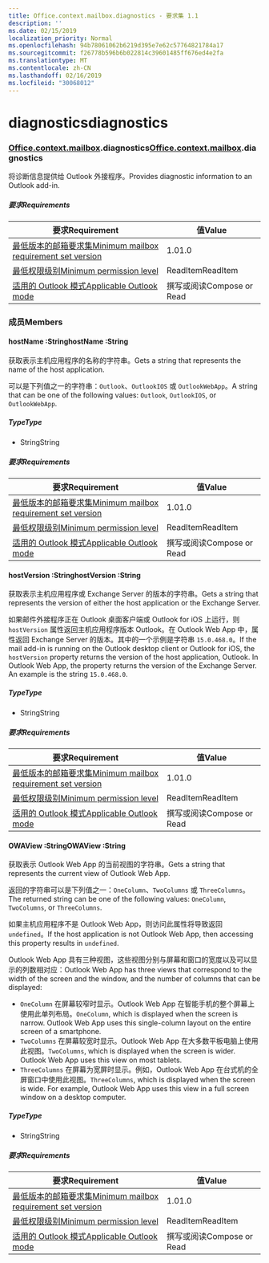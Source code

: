 ```yaml
---
title: Office.context.mailbox.diagnostics - 要求集 1.1
description: ''
ms.date: 02/15/2019
localization_priority: Normal
ms.openlocfilehash: 94b78061062b6219d395e7e62c57764821784a17
ms.sourcegitcommit: f26778b596b6b022814c39601485ff676ed4e2fa
ms.translationtype: MT
ms.contentlocale: zh-CN
ms.lasthandoff: 02/16/2019
ms.locfileid: "30068012"
---
```

# <a name="diagnostics"></a><span data-ttu-id="472a0-102">diagnostics</span><span class="sxs-lookup"><span data-stu-id="472a0-102">diagnostics</span></span>

### <a name="officeofficemdcontextofficecontextmdmailboxofficecontextmailboxmddiagnostics"></a><span data-ttu-id="472a0-103">[Office](Office.md)[.context](Office.context.md)[.mailbox](Office.context.mailbox.md).diagnostics</span><span class="sxs-lookup"><span data-stu-id="472a0-103">[Office](Office.md)[.context](Office.context.md)[.mailbox](Office.context.mailbox.md).diagnostics</span></span>

<span data-ttu-id="472a0-104">将诊断信息提供给 Outlook 外接程序。</span><span class="sxs-lookup"><span data-stu-id="472a0-104">Provides diagnostic information to an Outlook add-in.</span></span>

##### <a name="requirements"></a><span data-ttu-id="472a0-105">要求</span><span class="sxs-lookup"><span data-stu-id="472a0-105">Requirements</span></span>

|<span data-ttu-id="472a0-106">要求</span><span class="sxs-lookup"><span data-stu-id="472a0-106">Requirement</span></span>| <span data-ttu-id="472a0-107">值</span><span class="sxs-lookup"><span data-stu-id="472a0-107">Value</span></span>|
|---|---|
|[<span data-ttu-id="472a0-108">最低版本的邮箱要求集</span><span class="sxs-lookup"><span data-stu-id="472a0-108">Minimum mailbox requirement set version</span></span>](/office/dev/add-ins/reference/requirement-sets/outlook-api-requirement-sets)| <span data-ttu-id="472a0-109">1.0</span><span class="sxs-lookup"><span data-stu-id="472a0-109">1.0</span></span>|
|[<span data-ttu-id="472a0-110">最低权限级别</span><span class="sxs-lookup"><span data-stu-id="472a0-110">Minimum permission level</span></span>](https://docs.microsoft.com/outlook/add-ins/understanding-outlook-add-in-permissions)| <span data-ttu-id="472a0-111">ReadItem</span><span class="sxs-lookup"><span data-stu-id="472a0-111">ReadItem</span></span>|
|[<span data-ttu-id="472a0-112">适用的 Outlook 模式</span><span class="sxs-lookup"><span data-stu-id="472a0-112">Applicable Outlook mode</span></span>](https://docs.microsoft.com/outlook/add-ins/#extension-points)| <span data-ttu-id="472a0-113">撰写或阅读</span><span class="sxs-lookup"><span data-stu-id="472a0-113">Compose or Read</span></span>|

### <a name="members"></a><span data-ttu-id="472a0-114">成员</span><span class="sxs-lookup"><span data-stu-id="472a0-114">Members</span></span>

####  <a name="hostname-string"></a><span data-ttu-id="472a0-115">hostName :String</span><span class="sxs-lookup"><span data-stu-id="472a0-115">hostName :String</span></span>

<span data-ttu-id="472a0-116">获取表示主机应用程序的名称的字符串。</span><span class="sxs-lookup"><span data-stu-id="472a0-116">Gets a string that represents the name of the host application.</span></span>

<span data-ttu-id="472a0-117">可以是下列值之一的字符串：`Outlook`、`OutlookIOS` 或 `OutlookWebApp`。</span><span class="sxs-lookup"><span data-stu-id="472a0-117">A string that can be one of the following values: `Outlook`, `OutlookIOS`, or `OutlookWebApp`.</span></span>

##### <a name="type"></a><span data-ttu-id="472a0-118">Type</span><span class="sxs-lookup"><span data-stu-id="472a0-118">Type</span></span>

*   <span data-ttu-id="472a0-119">String</span><span class="sxs-lookup"><span data-stu-id="472a0-119">String</span></span>

##### <a name="requirements"></a><span data-ttu-id="472a0-120">要求</span><span class="sxs-lookup"><span data-stu-id="472a0-120">Requirements</span></span>

|<span data-ttu-id="472a0-121">要求</span><span class="sxs-lookup"><span data-stu-id="472a0-121">Requirement</span></span>| <span data-ttu-id="472a0-122">值</span><span class="sxs-lookup"><span data-stu-id="472a0-122">Value</span></span>|
|---|---|
|[<span data-ttu-id="472a0-123">最低版本的邮箱要求集</span><span class="sxs-lookup"><span data-stu-id="472a0-123">Minimum mailbox requirement set version</span></span>](/office/dev/add-ins/reference/requirement-sets/outlook-api-requirement-sets)| <span data-ttu-id="472a0-124">1.0</span><span class="sxs-lookup"><span data-stu-id="472a0-124">1.0</span></span>|
|[<span data-ttu-id="472a0-125">最低权限级别</span><span class="sxs-lookup"><span data-stu-id="472a0-125">Minimum permission level</span></span>](https://docs.microsoft.com/outlook/add-ins/understanding-outlook-add-in-permissions)| <span data-ttu-id="472a0-126">ReadItem</span><span class="sxs-lookup"><span data-stu-id="472a0-126">ReadItem</span></span>|
|[<span data-ttu-id="472a0-127">适用的 Outlook 模式</span><span class="sxs-lookup"><span data-stu-id="472a0-127">Applicable Outlook mode</span></span>](https://docs.microsoft.com/outlook/add-ins/#extension-points)| <span data-ttu-id="472a0-128">撰写或阅读</span><span class="sxs-lookup"><span data-stu-id="472a0-128">Compose or Read</span></span>|

####  <a name="hostversion-string"></a><span data-ttu-id="472a0-129">hostVersion :String</span><span class="sxs-lookup"><span data-stu-id="472a0-129">hostVersion :String</span></span>

<span data-ttu-id="472a0-130">获取表示主机应用程序或 Exchange Server 的版本的字符串。</span><span class="sxs-lookup"><span data-stu-id="472a0-130">Gets a string that represents the version of either the host application or the Exchange Server.</span></span>

<span data-ttu-id="472a0-p101">如果邮件外接程序正在 Outlook 桌面客户端或 Outlook for iOS 上运行，则 `hostVersion` 属性返回主机应用程序版本 Outlook。在 Outlook Web App 中，属性返回 Exchange Server 的版本。其中的一个示例是字符串 `15.0.468.0`。</span><span class="sxs-lookup"><span data-stu-id="472a0-p101">If the mail add-in is running on the Outlook desktop client or Outlook for iOS, the `hostVersion` property returns the version of the host application, Outlook. In Outlook Web App, the property returns the version of the Exchange Server. An example is the string `15.0.468.0`.</span></span>

##### <a name="type"></a><span data-ttu-id="472a0-134">Type</span><span class="sxs-lookup"><span data-stu-id="472a0-134">Type</span></span>

*   <span data-ttu-id="472a0-135">String</span><span class="sxs-lookup"><span data-stu-id="472a0-135">String</span></span>

##### <a name="requirements"></a><span data-ttu-id="472a0-136">要求</span><span class="sxs-lookup"><span data-stu-id="472a0-136">Requirements</span></span>

|<span data-ttu-id="472a0-137">要求</span><span class="sxs-lookup"><span data-stu-id="472a0-137">Requirement</span></span>| <span data-ttu-id="472a0-138">值</span><span class="sxs-lookup"><span data-stu-id="472a0-138">Value</span></span>|
|---|---|
|[<span data-ttu-id="472a0-139">最低版本的邮箱要求集</span><span class="sxs-lookup"><span data-stu-id="472a0-139">Minimum mailbox requirement set version</span></span>](/office/dev/add-ins/reference/requirement-sets/outlook-api-requirement-sets)| <span data-ttu-id="472a0-140">1.0</span><span class="sxs-lookup"><span data-stu-id="472a0-140">1.0</span></span>|
|[<span data-ttu-id="472a0-141">最低权限级别</span><span class="sxs-lookup"><span data-stu-id="472a0-141">Minimum permission level</span></span>](https://docs.microsoft.com/outlook/add-ins/understanding-outlook-add-in-permissions)| <span data-ttu-id="472a0-142">ReadItem</span><span class="sxs-lookup"><span data-stu-id="472a0-142">ReadItem</span></span>|
|[<span data-ttu-id="472a0-143">适用的 Outlook 模式</span><span class="sxs-lookup"><span data-stu-id="472a0-143">Applicable Outlook mode</span></span>](https://docs.microsoft.com/outlook/add-ins/#extension-points)| <span data-ttu-id="472a0-144">撰写或阅读</span><span class="sxs-lookup"><span data-stu-id="472a0-144">Compose or Read</span></span>|

####  <a name="owaview-string"></a><span data-ttu-id="472a0-145">OWAView :String</span><span class="sxs-lookup"><span data-stu-id="472a0-145">OWAView :String</span></span>

<span data-ttu-id="472a0-146">获取表示 Outlook Web App 的当前视图的字符串。</span><span class="sxs-lookup"><span data-stu-id="472a0-146">Gets a string that represents the current view of Outlook Web App.</span></span>

<span data-ttu-id="472a0-147">返回的字符串可以是下列值之一：`OneColumn`、`TwoColumns` 或 `ThreeColumns`。</span><span class="sxs-lookup"><span data-stu-id="472a0-147">The returned string can be one of the following values: `OneColumn`, `TwoColumns`, or `ThreeColumns`.</span></span>

<span data-ttu-id="472a0-148">如果主机应用程序不是 Outlook Web App，则访问此属性将导致返回 `undefined`。</span><span class="sxs-lookup"><span data-stu-id="472a0-148">If the host application is not Outlook Web App, then accessing this property results in `undefined`.</span></span>

<span data-ttu-id="472a0-149">Outlook Web App 具有三种视图，这些视图分别与屏幕和窗口的宽度以及可以显示的列数相对应：</span><span class="sxs-lookup"><span data-stu-id="472a0-149">Outlook Web App has three views that correspond to the width of the screen and the window, and the number of columns that can be displayed:</span></span>

*   <span data-ttu-id="472a0-p102">`OneColumn` 在屏幕较窄时显示。Outlook Web App 在智能手机的整个屏幕上使用此单列布局。</span><span class="sxs-lookup"><span data-stu-id="472a0-p102">`OneColumn`, which is displayed when the screen is narrow. Outlook Web App uses this single-column layout on the entire screen of a smartphone.</span></span>
*   <span data-ttu-id="472a0-p103">`TwoColumns` 在屏幕较宽时显示。Outlook Web App 在大多数平板电脑上使用此视图。</span><span class="sxs-lookup"><span data-stu-id="472a0-p103">`TwoColumns`, which is displayed when the screen is wider. Outlook Web App uses this view on most tablets.</span></span>
*   <span data-ttu-id="472a0-p104">`ThreeColumns` 在屏幕为宽屏时显示。例如，Outlook Web App 在台式机的全屏窗口中使用此视图。</span><span class="sxs-lookup"><span data-stu-id="472a0-p104">`ThreeColumns`, which is displayed when the screen is wide. For example, Outlook Web App uses this view in a full screen window on a desktop computer.</span></span>

##### <a name="type"></a><span data-ttu-id="472a0-156">Type</span><span class="sxs-lookup"><span data-stu-id="472a0-156">Type</span></span>

*   <span data-ttu-id="472a0-157">String</span><span class="sxs-lookup"><span data-stu-id="472a0-157">String</span></span>

##### <a name="requirements"></a><span data-ttu-id="472a0-158">要求</span><span class="sxs-lookup"><span data-stu-id="472a0-158">Requirements</span></span>

|<span data-ttu-id="472a0-159">要求</span><span class="sxs-lookup"><span data-stu-id="472a0-159">Requirement</span></span>| <span data-ttu-id="472a0-160">值</span><span class="sxs-lookup"><span data-stu-id="472a0-160">Value</span></span>|
|---|---|
|[<span data-ttu-id="472a0-161">最低版本的邮箱要求集</span><span class="sxs-lookup"><span data-stu-id="472a0-161">Minimum mailbox requirement set version</span></span>](/office/dev/add-ins/reference/requirement-sets/outlook-api-requirement-sets)| <span data-ttu-id="472a0-162">1.0</span><span class="sxs-lookup"><span data-stu-id="472a0-162">1.0</span></span>|
|[<span data-ttu-id="472a0-163">最低权限级别</span><span class="sxs-lookup"><span data-stu-id="472a0-163">Minimum permission level</span></span>](https://docs.microsoft.com/outlook/add-ins/understanding-outlook-add-in-permissions)| <span data-ttu-id="472a0-164">ReadItem</span><span class="sxs-lookup"><span data-stu-id="472a0-164">ReadItem</span></span>|
|[<span data-ttu-id="472a0-165">适用的 Outlook 模式</span><span class="sxs-lookup"><span data-stu-id="472a0-165">Applicable Outlook mode</span></span>](https://docs.microsoft.com/outlook/add-ins/#extension-points)| <span data-ttu-id="472a0-166">撰写或阅读</span><span class="sxs-lookup"><span data-stu-id="472a0-166">Compose or Read</span></span>|
